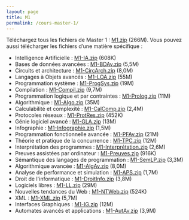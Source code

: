 ```yaml
---
layout: page
title: M1
permalink: /cours-master-1/
---
```

Téléchargez tous les fichiers de Master 1&nbsp;: <a class="filename" href="./archives/M1.zip">M1.zip</a> (266M).
Vous pouvez aussi télécharger les fichiers d’une matière
        spécifique&nbsp;:
* Intelligence Artificielle&nbsp;: <a class="filename" href="./archives/M1-IA.zip">M1-IA.zip</a> (608K)
* Bases de données avancées&nbsp;: <a class="filename" href="./archives/M1-BDAv.zip">M1-BDAv.zip</a> (5,5M)
* Circuits et architecture&nbsp;: <a class="filename" href="./archives/M1-CircArch.zip">M1-CircArch.zip</a> (8,0M)
* Langages à Objets avancés&nbsp;: <a class="filename" href="./archives/M1-LOA.zip">M1-LOA.zip</a> (55M)
* Programmation système&nbsp;: <a class="filename" href="./archives/M1-ProgSys.zip">M1-ProgSys.zip</a> (19M)
* Compilation&nbsp;: <a class="filename" href="./archives/M1-Compil.zip">M1-Compil.zip</a> (9,7M)
* Programmation logique et par contraintes&nbsp;: <a class="filename" href="./archives/M1-Prolog.zip">M1-Prolog.zip</a> (11M)
* Algorithmique&nbsp;: <a class="filename" href="./archives/M1-Algo.zip">M1-Algo.zip</a> (35M)
* Calculabilité et complexité&nbsp;: <a class="filename" href="./archives/M1-CalComp.zip">M1-CalComp.zip</a> (2,4M)
* Protocoles réseaux&nbsp;: <a class="filename" href="./archives/M1-ProtRes.zip">M1-ProtRes.zip</a> (452K)
* Génie logiciel avancé&nbsp;: <a class="filename" href="./archives/M1-GLA.zip">M1-GLA.zip</a> (13M)
* Infographie&nbsp;: <a class="filename" href="./archives/M1-Infographie.zip">M1-Infographie.zip</a> (1,5M)
* Programmation fonctionnelle avancée&nbsp;: <a class="filename" href="./archives/M1-PFAv.zip">M1-PFAv.zip</a> (21M)
* Théorie et pratique de la concurrence&nbsp;: <a class="filename" href="./archives/M1-TPC.zip">M1-TPC.zip</a> (12M)
* Interprétation des programmes&nbsp;: <a class="filename" href="./archives/M1-Interprétation.zip">M1-Interprétation.zip</a> (2,6M)
* Preuves assistées par ordinateur&nbsp;: <a class="filename" href="./archives/M1-Preuves.zip">M1-Preuves.zip</a> (916K)
* Sémantique des langages de programmation&nbsp;: <a class="filename" href="./archives/M1-SemLP.zip">M1-SemLP.zip</a> (3,3M)
* Algorithmique avancée&nbsp;: <a class="filename" href="./archives/M1-AlgAv.zip">M1-AlgAv.zip</a> (8,0M)
* Analyse de performance et simulation&nbsp;: <a class="filename" href="./archives/M1-APS.zip">M1-APS.zip</a> (1,7M)
* Droit de l'informatique&nbsp;: <a class="filename" href="./archives/M1-DroitInfo.zip">M1-DroitInfo.zip</a> (3,8M)
* Logiciels libres&nbsp;: <a class="filename" href="./archives/M1-LL.zip">M1-LL.zip</a> (29M)
* Nouvelles tendances du Web&nbsp;: <a class="filename" href="./archives/M1-NTWeb.zip">M1-NTWeb.zip</a> (524K)
* XML&nbsp;: <a class="filename" href="./archives/M1-XML.zip">M1-XML.zip</a> (5,7M)
* Interfaces Graphiques&nbsp;: <a class="filename" href="./archives/M1-IG.zip">M1-IG.zip</a> (12M)
* Automates avancés et applications&nbsp;: <a class="filename" href="./archives/M1-AutAv.zip">M1-AutAv.zip</a> (3,9M)

